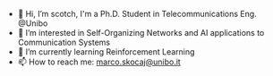- 👋 Hi, I’m scotch, I'm a Ph.D. Student in Telecommunications Eng. @Unibo
- 👀 I’m interested in Self-Organizing Networks and AI applications to Communication Systems
- 🌱 I’m currently learning Reinforcement Learning
- 📫 How to reach me: marco.skocaj@unibo.it

<!---
mscotch/mscotch is a ✨ special ✨ repository because its `README.md` (this file) appears on your GitHub profile.
You can click the Preview link to take a look at your changes.
--->
